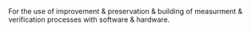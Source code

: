 For the use of improvement & preservation & building of measurment & verification processes with software & hardware.
